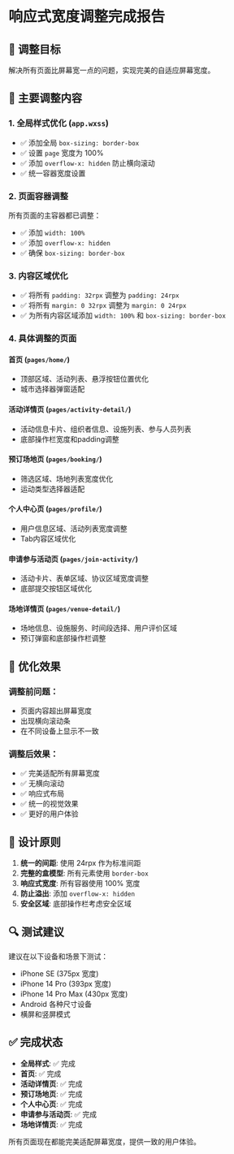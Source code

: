 # 响应式宽度调整完成报告

## 🎯 调整目标
解决所有页面比屏幕宽一点的问题，实现完美的自适应屏幕宽度。

## 🔧 主要调整内容

### 1. 全局样式优化 (`app.wxss`)
- ✅ 添加全局 `box-sizing: border-box`
- ✅ 设置 `page` 宽度为 100%
- ✅ 添加 `overflow-x: hidden` 防止横向滚动
- ✅ 统一容器宽度设置

### 2. 页面容器调整
所有页面的主容器都已调整：
- ✅ 添加 `width: 100%`
- ✅ 添加 `overflow-x: hidden`
- ✅ 确保 `box-sizing: border-box`

### 3. 内容区域优化
- ✅ 将所有 `padding: 32rpx` 调整为 `padding: 24rpx`
- ✅ 将所有 `margin: 0 32rpx` 调整为 `margin: 0 24rpx`
- ✅ 为所有内容区域添加 `width: 100%` 和 `box-sizing: border-box`

### 4. 具体调整的页面

#### 首页 (`pages/home/`)
- 顶部区域、活动列表、悬浮按钮位置优化
- 城市选择器弹窗适配

#### 活动详情页 (`pages/activity-detail/`)
- 活动信息卡片、组织者信息、设施列表、参与人员列表
- 底部操作栏宽度和padding调整

#### 预订场地页 (`pages/booking/`)
- 筛选区域、场地列表宽度优化
- 运动类型选择器适配

#### 个人中心页 (`pages/profile/`)
- 用户信息区域、活动列表宽度调整
- Tab内容区域优化

#### 申请参与活动页 (`pages/join-activity/`)
- 活动卡片、表单区域、协议区域宽度调整
- 底部提交按钮区域优化

#### 场地详情页 (`pages/venue-detail/`)
- 场地信息、设施服务、时间段选择、用户评价区域
- 预订弹窗和底部操作栏调整

## 📱 优化效果

### 调整前问题：
- 页面内容超出屏幕宽度
- 出现横向滚动条
- 在不同设备上显示不一致

### 调整后效果：
- ✅ 完美适配所有屏幕宽度
- ✅ 无横向滚动
- ✅ 响应式布局
- ✅ 统一的视觉效果
- ✅ 更好的用户体验

## 🎨 设计原则

1. **统一的间距**: 使用 24rpx 作为标准间距
2. **完整的盒模型**: 所有元素使用 `border-box`
3. **响应式宽度**: 所有容器使用 100% 宽度
4. **防止溢出**: 添加 `overflow-x: hidden`
5. **安全区域**: 底部操作栏考虑安全区域

## 🔍 测试建议

建议在以下设备和场景下测试：
- iPhone SE (375px 宽度)
- iPhone 14 Pro (393px 宽度) 
- iPhone 14 Pro Max (430px 宽度)
- Android 各种尺寸设备
- 横屏和竖屏模式

## ✅ 完成状态

- **全局样式**: ✅ 完成
- **首页**: ✅ 完成
- **活动详情页**: ✅ 完成  
- **预订场地页**: ✅ 完成
- **个人中心页**: ✅ 完成
- **申请参与活动页**: ✅ 完成
- **场地详情页**: ✅ 完成

所有页面现在都能完美适配屏幕宽度，提供一致的用户体验。